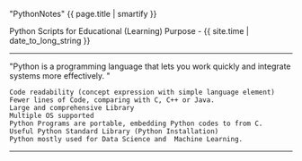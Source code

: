 "PythonNotes" {{ page.title | smartify }}

Python Scripts for Educational (Learning) Purpose - {{ site.time | date_to_long_string }}
<hr/>
"Python is a programming language that lets you work quickly and integrate systems more effectively. "

    Code readability (concept expression with simple language element)
    Fewer lines of Code, comparing with C, C++ or Java.
    Large and comprehensive Library
    Multiple OS supported
    Python Programs are portable, embedding Python codes to from C.
    Useful Python Standard Library (Python Installation)
    Python mostly used for Data Science and  Machine Learning.
    
<hr/>
